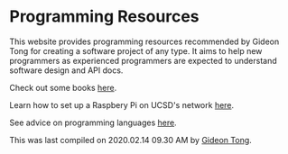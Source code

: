 # Programming Resources

This website provides programming resources recommended by Gideon Tong for creating a software project of any type. It aims to help new programmers as experienced programmers are expected to understand software design and API docs.

Check out some books [here](/books).

Learn how to set up a Raspbery Pi on UCSD's network [here](/ucsd-pi).

See advice on programming languages [here](/languages).

This was last compiled on 2020.02.14 09.30 AM by [Gideon Tong](https://gideontong.com).
